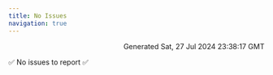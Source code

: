 ```yaml
---
title: No Issues
navigation: true
---
```


<p style="text-align:right;color:#cccs">
Generated Sat, 27 Jul 2024 23:38:17 GMT
</p>
<p>✅ No issues to report ✅</p>



